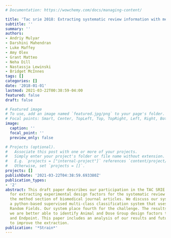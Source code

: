 ```yaml
---
# Documentation: https://wowchemy.com/docs/managing-content/

title: 'Tac srie 2018: Extracting systematic review information with medacy'
subtitle: ''
summary: ''
authors:
- Andriy Mulyar
- Darshini Mahendran
- Luke Maffey
- Amy Olex
- Grant Matteo
- Neha Dill
- Nastassja Lewinski
- Bridget McInnes
tags: []
categories: []
date: '2018-01-01'
lastmod: 2021-03-22T00:38:59-04:00
featured: false
draft: false

# Featured image
# To use, add an image named `featured.jpg/png` to your page's folder.
# Focal points: Smart, Center, TopLeft, Top, TopRight, Left, Right, BottomLeft, Bottom, BottomRight.
image:
  caption: ''
  focal_point: ''
  preview_only: false

# Projects (optional).
#   Associate this post with one or more of your projects.
#   Simply enter your project's folder or file name without extension.
#   E.g. `projects = ["internal-project"]` references `content/project/deep-learning/index.md`.
#   Otherwise, set `projects = []`.
projects: []
publishDate: '2021-03-22T04:38:59.693380Z'
publication_types:
- '2'
abstract: This draft paper describes our participation in the TAC SRIE 2018 Challenge
  for extracting experimental design factors for the systematic review process from
  the method section of biomedical journal articles. We discuss our system, medaCy,
  a python-based supervised multi-class classification system that uses Conditional
  Random Fields. Our system place fourth for the challenge. The results show that
  we are better able to identify Animal and Dose Group design factors than Exposure
  and Endpoint. This paper includes an analysis of our results and future directions
  to improve the extraction.
publication: '*Strain*'
---
```


